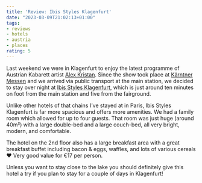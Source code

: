 ```yaml
---
title: 'Review: Ibis Styles Klagenfurt'
date: "2023-03-09T21:02:13+01:00"
tags:
- reviews
- hotels
- austria
- places
rating: 5
---
```


Last weekend we were in Klagenfurt to enjoy the latest programme of Austrian Kabarett artist [Alex Kristan](https://www.alexkristan.at). Since the show took place at [Kärntner Messen](https://www.kaerntnermessen.at/) and we arrived via public transport at the main station, we decided to stay over night at [Ibis Styles Klagenfurt](https://all.accor.com/hotel/B3Y1/index.de.shtml), which is just around ten minutes on foot from the main station and five from the fairground.

Unlike other hotels of that chains I’ve stayed at in Paris, Ibis Styles Klagenfurt is far more spacious and offers more amenities. We had a family room which allowed for up to four guests. That room was just huge (around 40m²) with a large double-bed and a large couch-bed, all very bright, modern, and comfortable.

The hotel on the 2nd floor also has a large breakfast area with a great breakfast buffet including bacon & eggs, waffles, and lots of various cereals ❤️ Very good value for €17 per person.

Unless you want to stay close to the lake you should definitely give this hotel a try if you plan to stay for a couple of days in Klagenfurt!
